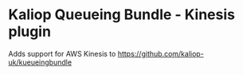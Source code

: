 # Kaliop Queueing Bundle - Kinesis plugin

Adds support for AWS Kinesis to https://github.com/kaliop-uk/kueueingbundle

